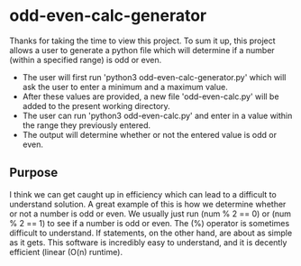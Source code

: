 # odd-even-calc-generator
Thanks for taking the time to view this project.
To sum it up, this project allows a user to generate a python file which will determine if a number (within a specified range) is odd or even.
* The user will first run 'python3 odd-even-calc-generator.py' which will ask the user to enter a minimum and a maximum value.
* After these values are provided, a new file 'odd-even-calc.py' will be added to the present working directory.
* The user can run 'python3 odd-even-calc.py' and enter in a value within the range they previously entered.
* The output will determine whether or not the entered value is odd or even.

## Purpose
I think we can get caught up in efficiency which can lead to a difficult to understand solution. A great example of this is how 
we determine whether or not a number is odd or even. We usually just run (num % 2 == 0) or (num % 2 == 1) to see if a number is
odd or even. The (%) operator is sometimes difficult to understand. If statements, on the other hand, are about as simple as it
gets. This software is incredibly easy to understand, and it is decently efficient (linear (O(n) runtime).
